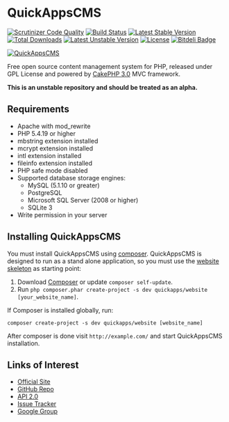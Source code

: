 # QuickAppsCMS

[![Scrutinizer Code Quality](https://scrutinizer-ci.com/g/quickapps/cms/badges/quality-score.png?b=2.0)](https://scrutinizer-ci.com/g/quickapps/cms/?branch=2.0)
[![Build Status](https://travis-ci.org/quickapps/cms.svg?branch=2.0)](https://travis-ci.org/quickapps/cms)
[![Latest Stable Version](https://poser.pugx.org/quickapps/cms/v/stable)](https://packagist.org/packages/quickapps/cms)
[![Total Downloads](https://poser.pugx.org/quickapps/cms/downloads)](https://packagist.org/packages/quickapps/cms)
[![Latest Unstable Version](https://poser.pugx.org/quickapps/cms/v/unstable)](https://packagist.org/packages/quickapps/cms)
[![License](https://poser.pugx.org/quickapps/cms/license)](https://packagist.org/packages/quickapps/cms)
[![Bitdeli Badge](https://d2weczhvl823v0.cloudfront.net/quickapps/cms/trend.png)](https://bitdeli.com/free)

[![QuickAppsCMS](http://quickappscms.org/system/img/logo.png)](http://www.quickappscms.org)

Free open source content management system for PHP, released under GPL License
and powered by [CakePHP 3.0](http://cakephp.org) MVC framework.

**This is an unstable repository and should be treated as an alpha.**

## Requirements

* Apache with mod_rewrite
* PHP 5.4.19 or higher
* mbstring extension installed
* mcrypt extension installed
* intl extension installed
* fileinfo extension installed
* PHP safe mode disabled
* Supported database storage engines:
   * MySQL (5.1.10 or greater)
   * PostgreSQL
   * Microsoft SQL Server (2008 or higher)
   * SQLite 3
* Write permission in your server

## Installing QuickAppsCMS

You must install QuickAppsCMS using [composer](http://getcomposer.org).
QuickAppsCMS is designed to run as a stand alone application, so you must
use the [website skeleton](https://github.com/QuickAppsCMS/website) as
starting point:

1. Download [Composer](http://getcomposer.org/doc/00-intro.md) or update `composer self-update`.
2. Run `php composer.phar create-project -s dev quickapps/website [your_website_name]`.

If Composer is installed globally, run:

    composer create-project -s dev quickapps/website [website_name]

After composer is done visit `http://example.com/` and start QuickAppsCMS installation.

## Links of Interest

 * [Official Site](http://www.quickappscms.org)
 * [GitHub Repo](https://github.com/quickapps/cms)
 * [API 2.0](http://api.quickappscms.org/2.0)
 * [Issue Tracker](https://github.com/quickapps/cms/issues)
 * [Google Group](https://groups.google.com/group/quickapps-cms)
